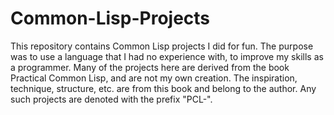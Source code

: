 # Common-Lisp-Projects

This repository contains Common Lisp projects I did for fun.  The purpose was to use a language that I had no experience with, to improve my skills as a programmer.  Many of the projects here are derived from the book Practical Common Lisp, and are not my own creation.  The inspiration, technique, structure, etc. are from this book and belong to the author.  Any such projects are denoted with the prefix "PCL-".
